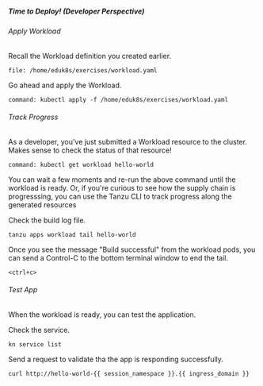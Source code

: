 ##### Time to Deploy! (Developer Perspective)

###### Apply Workload

Recall the Workload definition you created earlier.

```editor:open-file
file: /home/eduk8s/exercises/workload.yaml
```

Go ahead and apply the Workload.
```terminal:execute
command: kubectl apply -f /home/eduk8s/exercises/workload.yaml
```

###### Track Progress

As a developer, you've just submitted a Workload resource to the cluster.
Makes sense to check the status of that resource!
```terminal:execute
command: kubectl get workload hello-world
```

You can wait a few moments and re-run the above command until the workload is ready. Or, if you're curious to see how the supply chain is progresssing, you can use the Tanzu CLI to track progress along the generated resources

Check the build log file.
```execute-2
tanzu apps workload tail hello-world
```

Once you see the message "Build successful" from the workload pods, you can send a Control-C to the bottom terminal window to end the tail.

```execute-2
<ctrl+c>
```

###### Test App

When the workload is ready, you can test the application.

Check the service.
```execute-1
kn service list
```

Send a request to validate tha the app is responding successfully.
```execute-1
curl http://hello-world-{{ session_namespace }}.{{ ingress_domain }}
```
